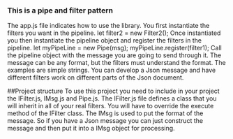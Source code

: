 ### This is a pipe and filter pattern
The app.js file indicates how to use the library.  You first instantiate the filters you want in the pipeline. 
let filter2 = new Filter2();
 Once instantiated you then instantiate the pipeline object and register the filters in the pipeline.
let myPipeLine = new Pipe(msg);
  	 myPipeLine.register(filter1);
Call the pipeline object with the message you are going to send through it.  The message can be any format, but the filters must understand the format.  The examples are simple strings.  You can develop a Json message and have different filters work on different parts of the Json document.

##Project structure
To use this project you need to include in your project the IFilter.js, IMsg.js and Pipe.js.
The IFilter.js file defines a class that you will inherit in all of your real filters.  You will have to override the execute method of the IFilter class.
The IMsg is used to put the format of the message.  So if you have a Json message you can just construct the message and then put it into a IMsg object for processing.  

